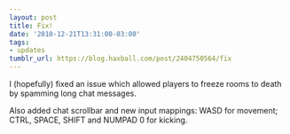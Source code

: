 ```yaml
---
layout: post
title: Fix!
date: '2010-12-21T13:31:00-03:00'
tags:
- updates
tumblr_url: https://blog.haxball.com/post/2404750564/fix
---
```

I (hopefully) fixed an issue which allowed players to freeze rooms to death by spamming long chat messages.  
  
Also added chat scrollbar and new input mappings: WASD for movement; CTRL, SPACE, SHIFT and NUMPAD 0 for kicking.

